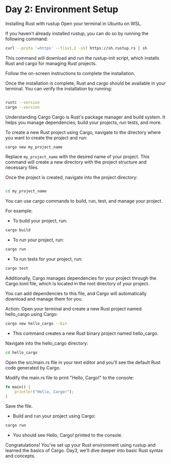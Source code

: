 # Day 2: Environment Setup

Installing Rust with rustup
Open your terminal in Ubuntu on WSL.

If you haven't already installed rustup, you can do so by running the following command:

```bash
curl --proto '=https' --tlsv1.2 -sSf https://sh.rustup.rs | sh
```
This command will download and run the rustup-init script, which installs Rust and cargo for managing Rust projects.

Follow the on-screen instructions to complete the installation.

Once the installation is complete, Rust and cargo should be available in your terminal. You can verify the installation by running:

```bash

rustc --version
cargo --version
```
Understanding Cargo
Cargo is Rust's package manager and build system. It helps you manage dependencies, build your projects, run tests, and more.

To create a new Rust project using Cargo, navigate to the directory where you want to create the project and run:

```bash
cargo new my_project_name
```
Replace `my_project_name` with the desired name of your project. This command will create a new directory with the project structure and necessary files.

Once the project is created, navigate into the project directory:
```bash

cd my_project_name
```
You can use cargo commands to build, run, test, and manage your project. 

For example:
* To build your project, run:
```bash
cargo build
```
* To run your project, run:
```bash
cargo run
```
* To run tests for your project, run:
```bash
cargo test
```

Additionally, Cargo manages dependencies for your project through the Cargo.toml file, which is located in the root directory of your project. 

You can add dependencies to this file, and Cargo will automatically download and manage them for you.

Action:
Open your terminal and create a new Rust project named hello_cargo using Cargo:
```bash
cargo new hello_cargo --bin
```
* This command creates a new Rust binary project named hello_cargo.

Navigate into the hello_cargo directory:
```bash
cd hello_cargo
```
Open the src/main.rs file in your text editor and you'll see the default Rust code generated by Cargo.

Modify the main.rs file to print "Hello, Cargo!" to the console:

```rust
fn main() {
    println!("Hello, Cargo!");
}
```
Save the file.
* Build and run your project using Cargo:

```bash
cargo run
```
* You should see Hello, Cargo! printed to the console.

Congratulations! You've set up your Rust environment using rustup and learned the basics of Cargo. Day3, we'll dive deeper into basic Rust syntax and concepts.